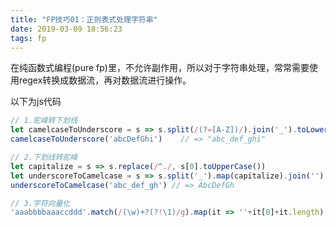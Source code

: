 ```yaml
---
title: "FP技巧01：正则表式处理字符串"
date: 2019-03-09 18:56:23
tags: fp
---
```


在纯函数式编程(pure fp)里，不允许副作用，所以对于字符串处理，常常需要使用regex转换成数据流，再对数据流进行操作。

以下为js代码

```js
// 1.驼峰转下划线
let camelcaseToUnderscore = s => s.split(/(?=[A-Z])/).join('_').toLowerCase()
camelcaseToUnderscore('abcDefGhi')    // => "abc_def_ghi"

// 2.下划线转驼峰
let capitalize = s => s.replace(/^./, s[0].toUpperCase())
let underscoreToCamelcase = s => s.split('_').map(capitalize).join('')
underscoreToCamelcase('abc_def_gh') // => AbcDefGh

// 3.字符向量化
'aaabbbbaaaccddd'.match(/(\w)+?(?!\1)/g).map(it => ''+it[0]+it.length).join('') //"a3b4a3c2d3"

```